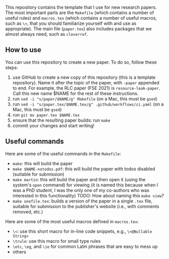 This repository contains the template that I use for new research papers. The most important parts
are the `Makefile` (which contains a number of useful rules) and `macros.tex` (which contains a number
of useful macros, such as `\<`, that you should familiarize yourself with and use as appropriate). The
main file (`paper.tex`) also includes packages that we almost always need, such as `cleverref`.

## How to use

You can use this repository to create a new paper. To do so, follow these steps:
1. use GitHub to create a new copy of this repository (this is a template repository).
Name it after the topic of the paper, with `-paper` appended to end. For example,
the RLC paper (FSE 2021) is `resource-leak-paper`. Call this new name $NAME for the rest
of these instructions.
2. run `sed -i "s/paper/$NAME/g" Makefile` (on a Mac, this must be `gsed`)
3. run `sed -i "s/paper.tex/$NAME.tex/g" .github/workflows/ci.yaml` (on a Mac, this must be `gsed`)
4. run `git mv paper.tex $NAME.tex`
5. ensure that the resulting paper builds:  run `make`
6. commit your changes and start writing!

## Useful commands

Here are some of the useful commands in the `Makefile`:
* `make`: this will build the paper
* `make $NAME-notodos.pdf`: this will build the paper with todos disabled (suitable for submission)
* `make martin`: this will build the paper and then open it (using the system's `open` command) for viewing
(it is named this because when I was a PhD student, I was the only one of my co-authors who was interested
in this functionality)
  TODO: How about naming this `make view`?
* `make onefile.tex`: builds a version of the paper in a single `.tex` file, suitable for submission
to the publisher's website (i.e., with comments removed, etc.)

Here are some of the most useful macros defined in `macros.tex`:
* `\<`: use this short macro for in-line code snippets, e.g., `\<@Nullable String>`
* `\trule`: use this macro for small type rules
* `\etc`, `\eg`, and `\ie` for common Latin phrases that are easy to mess up
* others
